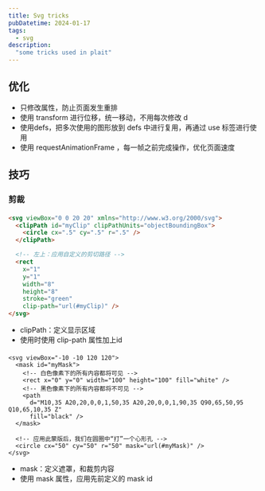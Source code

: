 ```yaml
---
title: Svg tricks
pubDatetime: 2024-01-17
tags:
  - svg
description:
  "some tricks used in plait"
---
```


## 优化

- 只修改属性，防止页面发生重排
- 使用 transform 进行位移，统一移动，不用每次修改 d
- 使用defs，把多次使用的图形放到 defs 中进行复用，再通过 use 标签进行使用
- 使用 requestAnimationFrame ，每一帧之前完成操作，优化页面速度



## 技巧

### 剪裁

#### <clipPath>

```html
<svg viewBox="0 0 20 20" xmlns="http://www.w3.org/2000/svg">
  <clipPath id="myClip" clipPathUnits="objectBoundingBox">
    <circle cx=".5" cy=".5" r=".5" />
  </clipPath>

  <!-- 左上：应用自定义的剪切路径 -->
  <rect
    x="1"
    y="1"
    width="8"
    height="8"
    stroke="green"
    clip-path="url(#myClip)" />
</svg>
```

- clipPath：定义显示区域
- 使用时使用 clip-path 属性加上id

#### <mask>

```
<svg viewBox="-10 -10 120 120">
  <mask id="myMask">
    <!-- 白色像素下的所有内容都将可见 -->
    <rect x="0" y="0" width="100" height="100" fill="white" />
    <!-- 黑色像素下的所有内容都将不可见 -->
    <path
      d="M10,35 A20,20,0,0,1,50,35 A20,20,0,0,1,90,35 Q90,65,50,95 Q10,65,10,35 Z"
      fill="black" />
  </mask>

  <!-- 应用此蒙版后，我们在圆圈中“打”一个心形孔 -->
  <circle cx="50" cy="50" r="50" mask="url(#myMask)" />
</svg>
```

- mask：定义遮罩，和裁剪内容
- 使用 mask 属性，应用先前定义的 mask id

